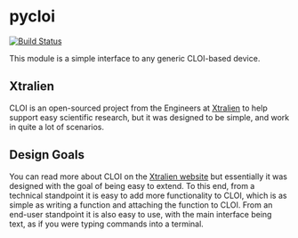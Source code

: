 pycloi
======

[![Build Status](https://travis-ci.org/Xtralien/pyxtralien.svg?branch=master)](https://travis-ci.org/Xtralien/pyxtralien)

This module is a simple interface to any generic CLOI-based device.


Xtralien
--------

CLOI is an open-sourced project from the Engineers at [Xtralien](http://xtralien.com)
to help support easy scientific research, but it was designed to be simple, and work in
quite a lot of scenarios.


Design Goals
------------

You can read more about CLOI on the [Xtralien website](http://xtralien.com) but essentially it was designed with the
goal of being easy to extend.
To this end, from a technical standpoint it is easy to add more functionality to CLOI, which is as simple as writing
a function and attaching the function to CLOI.
From an end-user standpoint it is also easy to use, with the main interface being text, as if you were typing commands
into a terminal.
